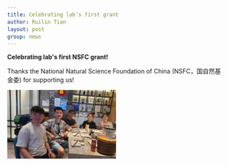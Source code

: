 ```yaml
---
title: Celebrating lab's first grant
author: Ruilin Tian
layout: post
group: news
---
```


 **Celebrating lab's first NSFC grant!**

 Thanks the National Natural Science Foundation of China (NSFC，国自然基金委) for supporting us!
 
 <img src="/static/img/news/20210820_group_photo.jpg" width="50%" alt="0819-group-photo" class="img-fluid">
  




